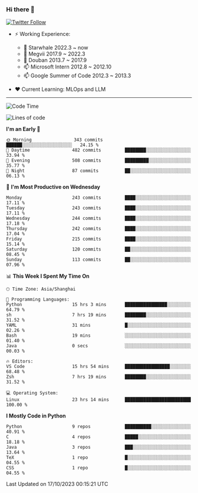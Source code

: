 ### Hi there 👋

[![Twitter Follow](https://img.shields.io/twitter/follow/tianweidut?style=social)](https://twitter.com/tianweidut)

- ⚡ Working Experience:
  - 🔭 Starwhale 2022.3 ~ now
  - 🌱 Megvii 2017.9 ~ 2022.3
  - 🌱 Douban 2013.7 ~ 2017.9
  - 📫 Microsoft Intern 2012.8 ~ 2012.10
  - 📫 Google Summer of Code 2012.3 ~ 2013.3

- ❤️ Current Learning: MLOps and LLM

---
<!--START_SECTION:waka-->
![Code Time](http://img.shields.io/badge/Code%20Time-4%2C585%20hrs%2035%20mins-blue)

![Lines of code](https://img.shields.io/badge/From%20Hello%20World%20I%27ve%20Written-1.2%20million%20lines%20of%20code-blue)

**I'm an Early 🐤** 

```text
🌞 Morning                343 commits         ██████░░░░░░░░░░░░░░░░░░░   24.15 % 
🌆 Daytime                482 commits         ████████░░░░░░░░░░░░░░░░░   33.94 % 
🌃 Evening                508 commits         █████████░░░░░░░░░░░░░░░░   35.77 % 
🌙 Night                  87 commits          ██░░░░░░░░░░░░░░░░░░░░░░░   06.13 % 
```
📅 **I'm Most Productive on Wednesday** 

```text
Monday                   243 commits         ████░░░░░░░░░░░░░░░░░░░░░   17.11 % 
Tuesday                  243 commits         ████░░░░░░░░░░░░░░░░░░░░░   17.11 % 
Wednesday                244 commits         ████░░░░░░░░░░░░░░░░░░░░░   17.18 % 
Thursday                 242 commits         ████░░░░░░░░░░░░░░░░░░░░░   17.04 % 
Friday                   215 commits         ████░░░░░░░░░░░░░░░░░░░░░   15.14 % 
Saturday                 120 commits         ██░░░░░░░░░░░░░░░░░░░░░░░   08.45 % 
Sunday                   113 commits         ██░░░░░░░░░░░░░░░░░░░░░░░   07.96 % 
```


📊 **This Week I Spent My Time On** 

```text
🕑︎ Time Zone: Asia/Shanghai

💬 Programming Languages: 
Python                   15 hrs 3 mins       ████████████████░░░░░░░░░   64.79 % 
sh                       7 hrs 19 mins       ████████░░░░░░░░░░░░░░░░░   31.52 % 
YAML                     31 mins             █░░░░░░░░░░░░░░░░░░░░░░░░   02.26 % 
Bash                     19 mins             ░░░░░░░░░░░░░░░░░░░░░░░░░   01.40 % 
Java                     0 secs              ░░░░░░░░░░░░░░░░░░░░░░░░░   00.03 % 

🔥 Editors: 
VS Code                  15 hrs 54 mins      █████████████████░░░░░░░░   68.48 % 
Zsh                      7 hrs 19 mins       ████████░░░░░░░░░░░░░░░░░   31.52 % 

💻 Operating System: 
Linux                    23 hrs 14 mins      █████████████████████████   100.00 % 
```

**I Mostly Code in Python** 

```text
Python                   9 repos             ██████████░░░░░░░░░░░░░░░   40.91 % 
C                        4 repos             █████░░░░░░░░░░░░░░░░░░░░   18.18 % 
Java                     3 repos             ███░░░░░░░░░░░░░░░░░░░░░░   13.64 % 
TeX                      1 repo              █░░░░░░░░░░░░░░░░░░░░░░░░   04.55 % 
CSS                      1 repo              █░░░░░░░░░░░░░░░░░░░░░░░░   04.55 % 
```




 Last Updated on 17/10/2023 00:15:21 UTC
<!--END_SECTION:waka-->
